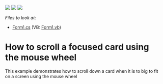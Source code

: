 <!-- default badges list -->
![](https://img.shields.io/endpoint?url=https://codecentral.devexpress.com/api/v1/VersionRange/128631276/13.1.4%2B)
[![](https://img.shields.io/badge/Open_in_DevExpress_Support_Center-FF7200?style=flat-square&logo=DevExpress&logoColor=white)](https://supportcenter.devexpress.com/ticket/details/E620)
[![](https://img.shields.io/badge/📖_How_to_use_DevExpress_Examples-e9f6fc?style=flat-square)](https://docs.devexpress.com/GeneralInformation/403183)
<!-- default badges end -->
<!-- default file list -->
*Files to look at*:

* [Form1.cs](./CS/Form1.cs) (VB: [Form1.vb](./VB/Form1.vb))
<!-- default file list end -->
# How to scroll a focused card using the mouse wheel


<p>This example demonstrates how to scroll down a card when it is to big to fit on a screen using the mouse wheel</p>

<br/>


